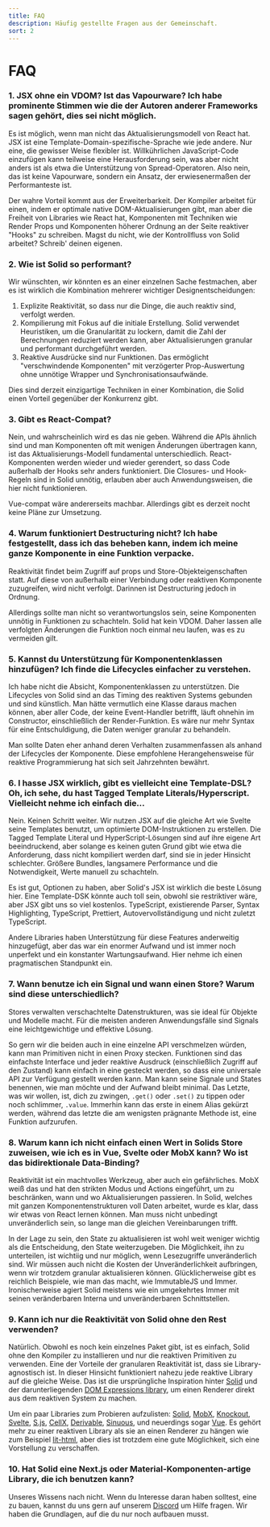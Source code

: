 ```yaml
---
title: FAQ
description: Häufig gestellte Fragen aus der Gemeinschaft.
sort: 2
---
```


# FAQ

### 1. JSX ohne ein VDOM? Ist das Vapourware? Ich habe prominente Stimmen wie die der Autoren anderer Frameworks sagen gehört, dies sei nicht möglich.

Es ist möglich, wenn man nicht das Aktualisierungsmodell von React hat. JSX ist eine Template-Domain-spezifische-Sprache wie jede andere. Nur eine, die gewisser Weise flexibler ist. Willkührlichen JavaScript-Code einzufügen kann teilweise eine Herausforderung sein, was aber nicht anders ist als etwa die Unterstützung von Spread-Operatoren. Also nein, das ist keine Vapourware, sondern ein Ansatz, der erwiesenermaßen der Performanteste ist.

Der wahre Vorteil kommt aus der Erweiterbarkeit. Der Kompiler arbeitet für einen, indem er optimale native DOM-Aktualisierungen gibt, man aber die Freiheit von Libraries wie React hat, Komponenten mit Techniken wie Render Props und Komponenten höherer Ordnung an der Seite reaktiver "Hooks" zu schreiben. Magst du nicht, wie der Kontrollfluss von Solid arbeitet? Schreib' deinen eigenen.

### 2. Wie ist Solid so performant?

Wir wünschten, wir könnten es an einer einzelnen Sache festmachen, aber es ist wirklich die Kombination mehrerer wichtiger Designentscheidungen:

1. Explizite Reaktivität, so dass nur die Dinge, die auch reaktiv sind, verfolgt werden.
2. Kompilierung mit Fokus auf die initiale Erstellung. Solid verwendet Heuristiken, um die Granularität zu lockern, damit die Zahl der Berechnungen reduziert werden kann, aber Aktualisierungen granular und performant durchgeführt werden.
3. Reaktive Ausdrücke sind nur Funktionen. Das ermöglicht "verschwindende Komponenten" mit verzögerter Prop-Auswertung ohne unnötige Wrapper und Synchronisationsaufwände.

Dies sind derzeit einzigartige Techniken in einer Kombination, die Solid einen Vorteil gegenüber der Konkurrenz gibt.

### 3. Gibt es React-Compat?

Nein, und wahrscheinlich wird es das nie geben. Während die APIs ähnlich sind und man Komponenten oft mit wenigen Änderungen übertragen kann, ist das Aktualisierungs-Modell fundamental unterschiedlich. React-Komponenten werden wieder und wieder gerendert, so dass Code außerhalb der Hooks sehr anders funktioniert. Die Closures- und Hook-Regeln sind in Solid unnötig, erlauben aber auch Anwendungsweisen, die hier nicht funktionieren.

Vue-compat wäre andererseits machbar. Allerdings gibt es derzeit nocht keine Pläne zur Umsetzung.

### 4. Warum funktioniert Destructuring nicht? Ich habe festgestellt, dass ich das beheben kann, indem ich meine ganze Komponente in eine Funktion verpacke.

Reaktivität findet beim Zugriff auf props und Store-Objekteigenschaften statt. Auf diese von außerhalb einer Verbindung oder reaktiven Komponente zuzugreifen, wird nicht verfolgt. Darinnen ist Destructuring jedoch in Ordnung.

Allerdings sollte man nicht so verantwortungslos sein, seine Komponenten unnötig in Funktionen zu schachteln. Solid hat kein VDOM. Daher lassen alle verfolgten Änderungen die Funktion noch einmal neu laufen, was es zu vermeiden gilt.

### 5. Kannst du Unterstützung für Komponentenklassen hinzufügen? Ich finde die Lifecycles einfacher zu verstehen.

Ich habe nicht die Absicht, Komponentenklassen zu unterstützen. Die Lifecycles von Solid sind an das Timing des reaktiven Systems gebunden und sind künstlich. Man hätte vermutlich eine Klasse daraus machen können, aber aller Code, der keine Event-Handler betrifft, läuft ohnehin im Constructor, einschließlich der Render-Funktion. Es wäre nur mehr Syntax für eine Entschuldigung, die Daten weniger granular zu behandeln.

Man sollte Daten eher anhand deren Verhalten zusammenfassen als anhand der Lifecycles der Komponente. Diese empfohlene Herangehensweise für reaktive Programmierung hat sich seit Jahrzehnten bewährt.

### 6. I hasse JSX wirklich, gibt es vielleicht eine Template-DSL? Oh, ich sehe, du hast Tagged Template Literals/Hyperscript. Vielleicht nehme ich einfach die...

Nein. Keinen Schritt weiter. Wir nutzen JSX auf die gleiche Art wie Svelte seine Templates benutzt, um optimierte DOM-Instruktionen zu erstellen. Die Tagged Template Literal und HyperScript-Lösungen sind auf ihre eigene Art beeindruckend, aber solange es keinen guten Grund gibt wie etwa die Anforderung, dass nicht kompiliert werden darf, sind sie in jeder Hinsicht schlechter. Größere Bundles, langsamere Performance und die Notwendigkeit, Werte manuell zu schachteln.

Es ist gut, Optionen zu haben, aber Solid's JSX ist wirklich die beste Lösung hier. Eine Template-DSK könnte auch toll sein, obwohl sie restriktiver wäre, aber JSX gibt uns so viel kostenlos. TypeScript, existierende Parser, Syntax Highlighting, TypeScript, Prettiert, Autovervollständigung und nicht zuletzt TypeScript.

Andere Libraries haben Unterstützung für diese Features anderweitig hinzugefügt, aber das war ein enormer Aufwand und ist immer noch unperfekt und ein konstanter Wartungsaufwand. Hier nehme ich einen pragmatischen Standpunkt ein.

### 7. Wann benutze ich ein Signal und wann einen Store? Warum sind diese unterschiedlich?

Stores verwalten verschachtelte Datenstrukturen, was sie ideal für Objekte und Modelle macht. Für die meisten anderen Anwendungsfälle sind Signals eine leichtgewichtige und effektive Lösung.

So gern wir die beiden auch in eine einzelne API verschmelzen würden, kann man Primitiven nicht in einen Proxy stecken. Funktionen sind das einfachste Interface und jeder reaktive Ausdruck (einschließlich Zugriff auf den Zustand) kann einfach in eine gesteckt werden, so dass eine universale API zur Verfügung gestellt werden kann. Man kann seine Signale und States benennen, wie man möchte und der Aufwand bleibt minimal. Das Letzte, was wir wollen, ist, dich zu zwingen, `.get()` oder `.set()` zu tippen oder noch schlimmer, `.value`. Immerhin kann das erste in einem Alias gekürzt werden, während das letzte die am wenigsten prägnante Methode ist, eine Funktion aufzurufen.

### 8. Warum kann ich nicht einfach einen Wert in Solids Store zuweisen, wie ich es in Vue, Svelte oder MobX kann? Wo ist das bidirektionale Data-Binding?

Reaktivität ist ein machtvolles Werkzeug, aber auch ein gefährliches. MobX weiß das und hat den strikten Modus und Actions eingeführt, um zu beschränken, wann und wo Aktualisierungen passieren. In Solid, welches mit ganzen Komponentenstrukturen voll Daten arbeitet, wurde es klar, dass wir etwas von React lernen können. Man muss nicht unbedingt unveränderlich sein, so lange man die gleichen Vereinbarungen trifft.

In der Lage zu sein, den State zu aktualisieren ist wohl weit weniger wichtig als die Entscheidung, den State weiterzugeben. Die Möglichkeit, ihn zu unterteilen, ist wichtiig und nur möglich, wenn Lesezugriffe unveränderlich sind. Wir müssen auch nicht die Kosten der Unveränderlichkeit aufbringen, wenn wir trotzdem granular aktualisieren können. Glücklicherweise gibt es reichlich Beispiele, wie man das macht, wie ImmutableJS und Immer. Ironischerweise agiert Solid meistens wie ein umgekehrtes Immer mit seinen veränderbaren Interna und unveränderbaren Schnittstellen.

### 9. Kann ich nur die Reaktivität von Solid ohne den Rest verwenden?

Natürlich. Obwohl es noch kein einzelnes Paket gibt, ist es einfach, Solid ohne den Kompiler zu installieren und nur die reaktiven Primitiven zu verwenden. Eine der Vorteile der granularen Reaktivität ist, dass sie Library-agnostisch ist. In dieser Hinsicht funktioniert nahezu jede reaktive Library auf die gleiche Weise. Das ist die ursprüngliche Inspiration hinter [Solid](https://github.com/solidjs/solid) und der darunterliegenden [DOM Expressions library](https://github.com/ryansolid/dom-expressions), um einen Renderer direkt aus dem reaktiven System zu machen.

Um ein paar Libraries zum Probieren aufzulisten: [Solid](https://github.com/solidjs/solid), [MobX](https://github.com/mobxjs/mobx), [Knockout](https://github.com/knockout/knockout), [Svelte](https://github.com/sveltejs/svelte), [S.js](https://github.com/adamhaile/S), [CellX](https://github.com/Riim/cellx), [Derivable](https://github.com/ds300/derivablejs), [Sinuous](https://github.com/luwes/sinuous), und neuerdings sogar [Vue](https://github.com/vuejs/vue). Es gehört mehr zu einer reaktiven Library als sie an einen Renderer zu hängen wie zum Beispiel [lit-html](https://github.com/Polymer/lit-html), aber dies ist trotzdem eine gute Möglichkeit, sich eine Vorstellung zu verschaffen.

### 10. Hat Solid eine Next.js oder Material-Komponenten-artige Library, die ich benutzen kann?

Unseres Wissens nach nicht. Wenn du Interesse daran haben solltest, eine zu bauen, kannst du uns gern auf unserem [Discord](https://discord.com/invite/solidjs) um Hilfe fragen. Wir haben die Grundlagen, auf die du nur noch aufbauen musst.
